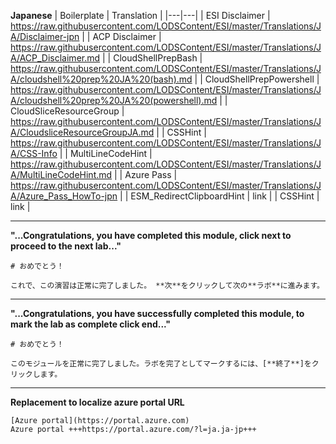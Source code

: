 **Japanese**
| Boilerplate | Translation |
|---|---|
| ESI Disclaimer | https://raw.githubusercontent.com/LODSContent/ESI/master/Translations/JA/Disclaimer-jpn |
| ACP Disclaimer | https://raw.githubusercontent.com/LODSContent/ESI/master/Translations/JA/ACP_Disclaimer.md |
| CloudShellPrepBash | https://raw.githubusercontent.com/LODSContent/ESI/master/Translations/JA/cloudshell%20prep%20JA%20(bash).md |
| CloudShellPrepPowershell | https://raw.githubusercontent.com/LODSContent/ESI/master/Translations/JA/cloudshell%20prep%20JA%20(powershell).md |
| CloudSliceResourceGroup | https://raw.githubusercontent.com/LODSContent/ESI/master/Translations/JA/CloudsliceResourceGroupJA.md |
| CSSHint | https://raw.githubusercontent.com/LODSContent/ESI/master/Translations/JA/CSS-Info |
| MultiLineCodeHint | https://raw.githubusercontent.com/LODSContent/ESI/master/Translations/JA/MultiLineCodeHint.md |
| Azure Pass | https://raw.githubusercontent.com/LODSContent/ESI/master/Translations/JA/Azure_Pass_HowTo-jpn |
| ESM_RedirectClipboardHint | link |
| CSSHint | link |

---
**"...Congratulations, you have completed this module, click next to proceed to the next lab..."**
```
# おめでとう！

これで、この演習は正常に完了しました。 **次**をクリックして次の**ラボ**に進みます。
```
---
**"...Congratulations, you have successfully completed this module, to mark the lab as complete click end..."**
```
# おめでとう！

このモジュールを正常に完了しました。ラボを完了としてマークするには、[**終了**]をクリックします。
```
---
**Replacement to localize azure portal URL**
```
[Azure portal](https://portal.azure.com)
Azure portal +++https://portal.azure.com/?l=ja.ja-jp+++
```
